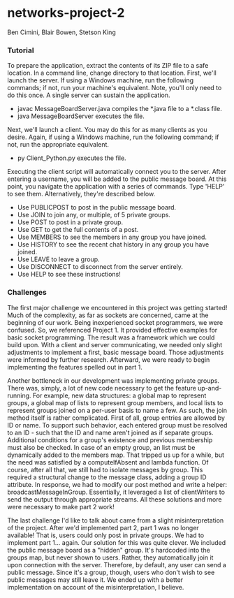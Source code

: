 # networks-project-2
Ben Cimini, Blair Bowen, Stetson King

### Tutorial
To prepare the application, extract the contents of its ZIP file to a safe location. In a
command line, change directory to that location. First, we'll launch the server. If using a
Windows machine, run the following commands; if not, run your machine's equivalent. Note,
you'll only need to do this once. A single server can sustain the application.
- javac MessageBoardServer.java compiles the *.java file to a *.class file.
- java MessageBoardServer executes the file.

Next, we'll launch a client. You may do this for as many clients as you desire. Again, if
using a Windows machine, run the following command; if not, run the appropriate equivalent.
- py Client_Python.py executes the file.

Executing the client script will automatically connect you to the server. After entering a
username, you will be added to the public message board. At this point, you navigate the
application with a series of commands. Type 'HELP' to see them. Alternatively, they're
described below.
- Use PUBLICPOST to post in the public message board.
- Use JOIN to join any, or multiple, of 5 private groups.
- Use POST to post in a private group.
- Use GET to get the full contents of a post.
- Use MEMBERS to see the members in any group you have joined.
- Use HISTORY to see the recent chat history in any group you have joined.
- Use LEAVE to leave a group.
- Use DISCONNECT to disconnect from the server entirely.
- Use HELP to see these instructions!

### Challenges
The first major challenge we encountered in this project was getting started! Much of the
complexity, as far as sockets are concerned, came at the beginning of our work. Being
inexperienced socket programmers, we were confused. So, we referenced Project 1. It provided
effective examples for basic socket programming. The result was a framework which we could
build upon. With a client and server communicating, we needed only slight adjustments to
implement a first, basic message board. Those adjustments were informed by further research.
Afterward, we were ready to begin implementing the features spelled out in part 1.

Another bottleneck in our development was implementing private groups. There was, simply, a lot
of new code necessary to get the feature up-and-running. For example, new data structures: a
global map to represent groups, a global map of lists to represent group members, and local
lists to represent groups joined on a per-user basis to name a few. As such, the join method
itself is rather complicated. First of all, group entries are allowed by ID or name. To support
such behavior, each entered group must be resolved to an ID - such that the ID and name aren't
joined as if separate groups. Additional conditions for a group's existence and previous
membership must also be checked. In case of an empty group, an list must be dynamically added
to the members map. That tripped us up for a while, but the need was satisfied by a
computeIfAbsent and lambda function. Of course, after all that, we still had to isolate
messages by group. This required a structural change to the message class, adding a group ID
attribute. In response, we had to modify our post method and write a helper:
broadcastMessageInGroup. Essentially, it leveraged a list of clientWriters to send the output
through appropriate streams. All these solutions and more were necessary to make part 2 work!

The last challenge I'd like to talk about came from a slight misinterpretation of the project.
After we'd implemented part 2, part 1 was no longer available! That is, users could only
post in private groups. We had to implement part 1... again. Our solution for this was quite
clever. We included the public message board as a "hidden" group. It's hardcoded into the
groups map, but never shown to users. Rather, they automatically join it upon connection with
the server. Therefore, by default, any user can send a public message. Since it's a group,
though, users who don't wish to see public messages may still leave it. We ended up with a
better implementation on account of the misinterpretation, I believe. 